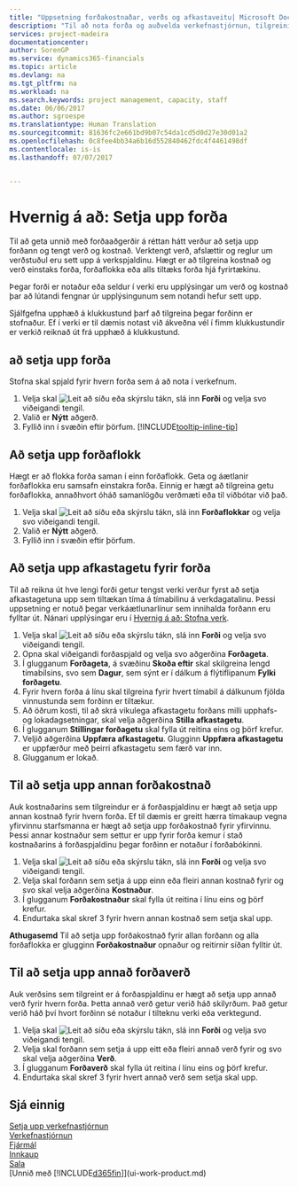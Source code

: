 ```yaml
---
title: "Uppsetning forðakostnaðar, verðs og afkastaveitu| Microsoft Docs"
description: "Til að nota forða og auðvelda verkefnastjórnun, tilgreinirðu kostnað og verð fyrir einstaka forða eða forðaflokka, og stillir afkastaveitu forða."
services: project-madeira
documentationcenter: 
author: SorenGP
ms.service: dynamics365-financials
ms.topic: article
ms.devlang: na
ms.tgt_pltfrm: na
ms.workload: na
ms.search.keywords: project management, capacity, staff
ms.date: 06/06/2017
ms.author: sgroespe
ms.translationtype: Human Translation
ms.sourcegitcommit: 81636fc2e661bd9b07c54da1cd5d0d27e30d01a2
ms.openlocfilehash: 0c8fee4bb34a6b16d552840462fdc4f4461498df
ms.contentlocale: is-is
ms.lasthandoff: 07/07/2017


---
```

# <a name="how-to-set-up-resources"></a>Hvernig á að: Setja upp forða
Til að geta unnið með forðaaðgerðir á réttan hátt verður að setja upp forðann og tengt verð og kostnað. Verktengt verð, afslættir og reglur um verðstuðul eru sett upp á verkspjaldinu. Hægt er að tilgreina kostnað og verð einstaks forða, forðaflokka eða alls tiltæks forða hjá fyrirtækinu.

Þegar forði er notaður eða seldur í verki eru upplýsingar um verð og kostnað þar að lútandi fengnar úr upplýsingunum sem notandi hefur sett upp.

Sjálfgefna upphæð á klukkustund þarf að tilgreina þegar forðinn er stofnaður. Ef í verki er til dæmis notast við ákveðna vél í fimm klukkustundir er verkið reiknað út frá upphæð á klukkustund.

## <a name="to-set-up-a-resource"></a>að setja upp forða
Stofna skal spjald fyrir hvern forða sem á að nota í verkefnum.

1. Velja skal ![Leit að síðu eða skýrslu](media/ui-search/search_small.png "Leit að síðu eða skýrslu táknið") tákn, slá inn **Forði** og velja svo viðeigandi tengil.
2. Valið er **Nýtt** aðgerð.
3. Fyllið inn í svæðin eftir þörfum. [!INCLUDE[tooltip-inline-tip](includes/tooltip-inline-tip_md.md)]  

## <a name="to-set-up-a-resource-group"></a>Að setja upp forðaflokk
Hægt er að flokka forða saman í einn forðaflokk. Geta og áætlanir forðaflokka eru samsafn einstakra forða. Einnig er hægt að tilgreina getu forðaflokka, annaðhvort óháð samanlögðu verðmæti eða til viðbótar við það.

1. Velja skal ![Leit að síðu eða skýrslu](media/ui-search/search_small.png "Leit að síðu eða skýrslu táknið") tákn, slá inn **Forðaflokkar** og velja svo viðeigandi tengil.
2. Valið er **Nýtt** aðgerð.
3. Fyllið inn í svæðin eftir þörfum.

## <a name="to-set-capacity-for-a-resource"></a>Að setja upp afkastagetu fyrir forða
Til að reikna út hve lengi forði getur tengst verki verður fyrst að setja afkastagetuna upp sem tiltækan tíma á tímabilinu á verkdagatalinu. Þessi uppsetning er notuð þegar verkáætlunarlínur sem innihalda forðann eru fylltar út. Nánari upplýsingar eru í [Hvernig á að: Stofna verk](projects-how-create-jobs.md).

1. Velja skal ![Leit að síðu eða skýrslu](media/ui-search/search_small.png "Leit að síðu eða skýrslu táknið") tákn, slá inn **Forði** og velja svo viðeigandi tengil.
2. Opna skal viðeigandi forðaspjald og velja svo aðgerðina **Forðageta**.
3. Í glugganum **Forðageta**, á svæðinu **Skoða eftir** skal skilgreina lengd tímabilsins, svo sem **Dagur**, sem sýnt er í dálkum á flýtiflipanum **Fylki forðagetu**.
4. Fyrir hvern forða á línu skal tilgreina fyrir hvert tímabil á dálkunum fjölda vinnustunda sem forðinn er tiltækur.
5. Að öðrum kosti, til að skrá vikulega afkastagetu forðans milli upphafs- og lokadagsetningar, skal velja aðgerðina **Stilla afkastagetu**.
6. Í glugganum **Stillingar forðagetu** skal fylla út reitina eins og þörf krefur.
7. Veljið aðgerðina **Uppfæra afkastagetu**. Glugginn **Uppfæra afkastagetu** er uppfærður með þeirri afkastagetu sem færð var inn.
8. Glugganum er lokað.

## <a name="to-set-up-alternate-resource-costs"></a>Til að setja upp annan forðakostnað
Auk kostnaðarins sem tilgreindur er á forðaspjaldinu er hægt að setja upp annan kostnað fyrir hvern forða. Ef til dæmis er greitt hærra tímakaup vegna yfirvinnu starfsmanna er hægt að setja upp forðakostnað fyrir yfirvinnu. Þessi annar kostnaður sem settur er upp fyrir forða kemur í stað kostnaðarins á forðaspjaldinu þegar forðinn er notaður í forðabókinni.

1. Velja skal ![Leit að síðu eða skýrslu](media/ui-search/search_small.png "Leit að síðu eða skýrslu táknið") tákn, slá inn **Forði** og velja svo viðeigandi tengil.  
2. Velja skal forðann sem setja á upp einn eða fleiri annan kostnað fyrir og svo skal velja aðgerðina **Kostnaður**.  
3. Í glugganum **Forðakostnaður** skal fylla út reitina í línu eins og þörf krefur.  
4. Endurtaka skal skref 3 fyrir hvern annan kostnað sem setja skal upp.

**Athugasemd** Til að setja upp forðakostnað fyrir allan forðann og alla forðaflokka er glugginn **Forðakostnaður** opnaður og reitirnir síðan fylltir út.

## <a name="to-set-up-alternate-resource-prices"></a>Til að setja upp annað forðaverð
Auk verðsins sem tilgreint er á forðaspjaldinu er hægt að setja upp annað verð fyrir hvern forða. Þetta annað verð getur verið háð skilyrðum. Það getur verið háð því hvort forðinn sé notaður í tilteknu verki eða verktegund.

1. Velja skal ![Leit að síðu eða skýrslu](media/ui-search/search_small.png "Leit að síðu eða skýrslu táknið") tákn, slá inn **Forði** og velja svo viðeigandi tengil.
2. Velja skal forðann sem setja á upp eitt eða fleiri annað verð fyrir og svo skal velja aðgerðina **Verð**.
3. Í glugganum **Forðaverð** skal fylla út reitina í línu eins og þörf krefur.
4. Endurtaka skal skref 3 fyrir hvert annað verð sem setja skal upp.

## <a name="see-also"></a>Sjá einnig
[Setja upp verkefnastjórnun](projects-setup-projects.md)  
[Verkefnastjórnun](projects-manage-projects.md)  
[Fjármál](finance.md)  
[Innkaup](purchasing-manage-purchasing.md)         
[Sala](sales-manage-sales.md)      
[Unnið með [!INCLUDE[d365fin](includes/d365fin_md.md)]](ui-work-product.md)  

